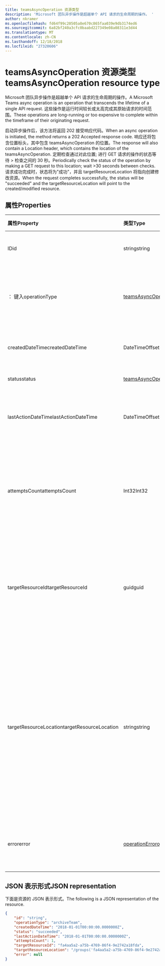 ```yaml
---
title: teamsAsyncOperation 资源类型
description: 'Microsoft 团队异步操作是超越单个 API 请求的生命周期的操作。 '
author: nkramer
ms.openlocfilehash: fd64f99c20505a8e670c865faa039e9db3174ed6
ms.sourcegitcommit: 6a82bf240a3cfc0baabd227349e08a08311e3d44
ms.translationtype: MT
ms.contentlocale: zh-CN
ms.lasthandoff: 12/18/2018
ms.locfileid: "27320606"
---
```

# <a name="teamsasyncoperation-resource-type"></a><span data-ttu-id="13bf8-103">teamsAsyncOperation 资源类型</span><span class="sxs-lookup"><span data-stu-id="13bf8-103">teamsAsyncOperation resource type</span></span>



<span data-ttu-id="13bf8-104">Microsoft 团队异步操作是超越单个 API 请求的生命周期的操作。</span><span class="sxs-lookup"><span data-stu-id="13bf8-104">A Microsoft Teams async operation is an operation that transcends the lifetime of a single API request.</span></span> <span data-ttu-id="13bf8-105">这些操作是运行时间较长或太高完成其原始请求的时间范围。</span><span class="sxs-lookup"><span data-stu-id="13bf8-105">These operations are long-running or too expensive to complete within the timeframe of their originating request.</span></span>

<span data-ttu-id="13bf8-106">启动异步操作后，该方法将返回 202 接受响应代码。</span><span class="sxs-lookup"><span data-stu-id="13bf8-106">When an async operation is initiated, the method returns a 202 Accepted response code.</span></span> <span data-ttu-id="13bf8-107">响应还将包含位置标头，其中包含 teamsAsyncOperation 的位置。</span><span class="sxs-lookup"><span data-stu-id="13bf8-107">The response will also contain a Location header, which contains the location of the teamsAsyncOperation.</span></span> <span data-ttu-id="13bf8-108">定期检查通过对此位置; 进行 GET 请求的操作的状态等待 > 检查之间的 30 秒。</span><span class="sxs-lookup"><span data-stu-id="13bf8-108">Periodically check the status of the operation by making a GET request to this location; wait >30 seconds between checks.</span></span>
<span data-ttu-id="13bf8-109">请求成功完成时，状态将为"成功"，并且 targetResourceLocation 将指向创建修改资源。</span><span class="sxs-lookup"><span data-stu-id="13bf8-109">When the request completes successfully, the status will be "succeeded" and the targetResourceLocation will point to the created/modified resource.</span></span>

## <a name="properties"></a><span data-ttu-id="13bf8-110">属性</span><span class="sxs-lookup"><span data-stu-id="13bf8-110">Properties</span></span>

| <span data-ttu-id="13bf8-111">属性</span><span class="sxs-lookup"><span data-stu-id="13bf8-111">Property</span></span> | <span data-ttu-id="13bf8-112">类型</span><span class="sxs-lookup"><span data-stu-id="13bf8-112">Type</span></span>   | <span data-ttu-id="13bf8-113">说明</span><span class="sxs-lookup"><span data-stu-id="13bf8-113">Description</span></span> |
|:---------------|:--------|:----------|
|<span data-ttu-id="13bf8-114">ID</span><span class="sxs-lookup"><span data-stu-id="13bf8-114">id</span></span>|<span data-ttu-id="13bf8-115">string</span><span class="sxs-lookup"><span data-stu-id="13bf8-115">string</span></span> |<span data-ttu-id="13bf8-116">唯一的操作的 id。</span><span class="sxs-lookup"><span data-stu-id="13bf8-116">Unique operation id.</span></span>|
|<span data-ttu-id="13bf8-117">： 键入</span><span class="sxs-lookup"><span data-stu-id="13bf8-117">operationType</span></span>|[<span data-ttu-id="13bf8-118">teamsAsyncOperationType</span><span class="sxs-lookup"><span data-stu-id="13bf8-118">teamsAsyncOperationType</span></span>](teamsasyncoperationtype.md) |<span data-ttu-id="13bf8-119">表示所描述的操作的类型。</span><span class="sxs-lookup"><span data-stu-id="13bf8-119">Denotes which type of operation is being described.</span></span>|
|<span data-ttu-id="13bf8-120">createdDateTime</span><span class="sxs-lookup"><span data-stu-id="13bf8-120">createdDateTime</span></span>|<span data-ttu-id="13bf8-121">DateTimeOffset</span><span class="sxs-lookup"><span data-stu-id="13bf8-121">DateTimeOffset</span></span> |<span data-ttu-id="13bf8-122">创建操作的时间。</span><span class="sxs-lookup"><span data-stu-id="13bf8-122">Time when the operation was created.</span></span>|
|<span data-ttu-id="13bf8-123">status</span><span class="sxs-lookup"><span data-stu-id="13bf8-123">status</span></span>|[<span data-ttu-id="13bf8-124">teamsAsyncOperationStatus</span><span class="sxs-lookup"><span data-stu-id="13bf8-124">teamsAsyncOperationStatus</span></span>](teamsasyncoperationstatus.md)| <span data-ttu-id="13bf8-125">操作状态。</span><span class="sxs-lookup"><span data-stu-id="13bf8-125">Operation status.</span></span>|
|<span data-ttu-id="13bf8-126">lastActionDateTime</span><span class="sxs-lookup"><span data-stu-id="13bf8-126">lastActionDateTime</span></span>|<span data-ttu-id="13bf8-127">DateTimeOffset</span><span class="sxs-lookup"><span data-stu-id="13bf8-127">DateTimeOffset</span></span> |<span data-ttu-id="13bf8-128">上次更新时间异步操作的时间。</span><span class="sxs-lookup"><span data-stu-id="13bf8-128">Time when the async operation was last updated.</span></span>|
|<span data-ttu-id="13bf8-129">attemptsCount</span><span class="sxs-lookup"><span data-stu-id="13bf8-129">attemptsCount</span></span>|<span data-ttu-id="13bf8-130">Int32</span><span class="sxs-lookup"><span data-stu-id="13bf8-130">Int32</span></span>|<span data-ttu-id="13bf8-131">操作已被标记为成功或失败前尝试次数。</span><span class="sxs-lookup"><span data-stu-id="13bf8-131">Number of times the operation was attempted before being marked successful or failed.</span></span>|
|<span data-ttu-id="13bf8-132">targetResourceId</span><span class="sxs-lookup"><span data-stu-id="13bf8-132">targetResourceId</span></span>|<span data-ttu-id="13bf8-133">guid</span><span class="sxs-lookup"><span data-stu-id="13bf8-133">guid</span></span> |<span data-ttu-id="13bf8-134">创建或修改此异步操作，通常[团队](../resources/team.md)的结果的对象 ID。</span><span class="sxs-lookup"><span data-stu-id="13bf8-134">The ID of the object that's created or modified as result of this async operation, typically a [team](../resources/team.md).</span></span>|
|<span data-ttu-id="13bf8-135">targetResourceLocation</span><span class="sxs-lookup"><span data-stu-id="13bf8-135">targetResourceLocation</span></span>|<span data-ttu-id="13bf8-136">string</span><span class="sxs-lookup"><span data-stu-id="13bf8-136">string</span></span>|<span data-ttu-id="13bf8-137">对象已创建或修改此异步操作的结果的位置。</span><span class="sxs-lookup"><span data-stu-id="13bf8-137">The location of the object that's created or modified as result of this async operation.</span></span> <span data-ttu-id="13bf8-138">此 URL 应视为不透明的值，并不解析到它的组件路径。</span><span class="sxs-lookup"><span data-stu-id="13bf8-138">This URL should be treated as an opaque value and not parsed into its component paths.</span></span>|
|<span data-ttu-id="13bf8-139">error</span><span class="sxs-lookup"><span data-stu-id="13bf8-139">error</span></span>|[<span data-ttu-id="13bf8-140">operationError</span><span class="sxs-lookup"><span data-stu-id="13bf8-140">operationError</span></span>](operationerror.md)|<span data-ttu-id="13bf8-141">使异步操作失败的任何错误。</span><span class="sxs-lookup"><span data-stu-id="13bf8-141">Any error that causes the async operation to fail.</span></span>|

## <a name="json-representation"></a><span data-ttu-id="13bf8-142">JSON 表示形式</span><span class="sxs-lookup"><span data-stu-id="13bf8-142">JSON representation</span></span>

<span data-ttu-id="13bf8-143">下面是资源的 JSON 表示形式。</span><span class="sxs-lookup"><span data-stu-id="13bf8-143">The following is a JSON representation of the resource.</span></span>

<!-- {
  "blockType": "resource",
  "keyProperty": "id",
  "@odata.type": "microsoft.graph.teamsasyncoperation"
}-->

```json
{
    "id": "string",
    "operationType": "archiveTeam",
    "createdDateTime": "2018-01-01T00:00:00.0000000Z",
    "status": "succeeded",
    "lastActionDateTime": "2018-01-01T00:00:00.0000000Z",
    "attemptsCount": 1,
    "targetResourceId": "fa4aa5a2-a75b-4769-86f4-9e2742a18fda",
    "targetResourceLocation": "/groups('fa4aa5a2-a75b-4769-86f4-9e2742a18fda')/team",
    "error": null
}
```

<!-- uuid: 20fd7863-9545-40d4-ae8f-fee2d115a690
2015-10-25 14:57:30 UTC -->
<!-- {
  "type": "#page.annotation",
  "description": "teams async operation resource",
  "keywords": "",
  "section": "documentation",
  "tocPath": ""
}-->
